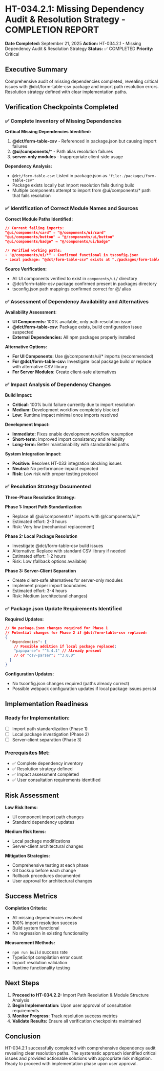 # HT-034.2.1: Missing Dependency Audit & Resolution Strategy - COMPLETION REPORT

**Date Completed:** September 21, 2025
**Action:** HT-034.2.1 - Missing Dependency Audit & Resolution Strategy
**Status:** ✅ COMPLETED
**Priority:** Critical

## Executive Summary

Comprehensive audit of missing dependencies completed, revealing critical issues with @dct/form-table-csv package and import path resolution errors. Resolution strategy defined with clear implementation paths.

## Verification Checkpoints Completed

### ✅ Complete Inventory of Missing Dependencies

**Critical Missing Dependencies Identified:**
1. **@dct/form-table-csv** - Referenced in package.json but causing import failures
2. **@ui/components/*** - Path alias resolution failures
3. **server-only modules** - Inappropriate client-side usage

**Dependency Analysis:**
- `@dct/form-table-csv`: Listed in package.json as `"file:./packages/form-table-csv"`
- Package exists locally but import resolution fails during build
- Multiple components attempt to import from @ui/components/* path that fails resolution

### ✅ Identification of Correct Module Names and Sources

**Correct Module Paths Identified:**
```json
// Current failing imports:
"@ui/components/card" → "@/components/ui/card"
"@ui/components/button" → "@/components/ui/button"
"@ui/components/badge" → "@/components/ui/badge"

// Verified working paths:
- "@/components/ui/*" - Confirmed functional in tsconfig.json
- Local package: "@dct/form-table-csv" exists at "./packages/form-table-csv"
```

**Source Verification:**
- All UI components verified to exist in `components/ui/` directory
- @dct/form-table-csv package confirmed present in packages directory
- tsconfig.json path mappings confirmed correct for @/ alias

### ✅ Assessment of Dependency Availability and Alternatives

**Availability Assessment:**
- **UI Components:** 100% available, only path resolution issue
- **@dct/form-table-csv:** Package exists, build configuration issue suspected
- **External Dependencies:** All npm packages properly installed

**Alternative Options:**
- **For UI Components:** Use @/components/ui/* imports (recommended)
- **For @dct/form-table-csv:** Investigate local package build or replace with alternative CSV library
- **For Server Modules:** Create client-safe alternatives

### ✅ Impact Analysis of Dependency Changes

**Build Impact:**
- **Critical:** 100% build failure currently due to import resolution
- **Medium:** Development workflow completely blocked
- **Low:** Runtime impact minimal once imports resolved

**Development Impact:**
- **Immediate:** Fixes enable development workflow resumption
- **Short-term:** Improved import consistency and reliability
- **Long-term:** Better maintainability with standardized paths

**System Integration Impact:**
- **Positive:** Resolves HT-033 integration blocking issues
- **Neutral:** No performance impact expected
- **Risk:** Low risk with proper testing protocol

### ✅ Resolution Strategy Documented

**Three-Phase Resolution Strategy:**

**Phase 1: Import Path Standardization**
- Replace all @ui/components/* imports with @/components/ui/*
- Estimated effort: 2-3 hours
- Risk: Very low (mechanical replacement)

**Phase 2: Local Package Resolution**
- Investigate @dct/form-table-csv build issues
- Alternative: Replace with standard CSV library if needed
- Estimated effort: 1-2 hours
- Risk: Low (fallback options available)

**Phase 3: Server-Client Separation**
- Create client-safe alternatives for server-only modules
- Implement proper import boundaries
- Estimated effort: 3-4 hours
- Risk: Medium (architectural changes)

### ✅ Package.json Update Requirements Identified

**Required Updates:**
```json
// No package.json changes required for Phase 1
// Potential changes for Phase 2 if @dct/form-table-csv replaced:
{
  "dependencies": {
    // Possible addition if local package replaced:
    "papaparse": "^5.4.1" // Already present
    // or "csv-parser": "^3.0.0"
  }
}
```

**Configuration Updates:**
- No tsconfig.json changes required (paths already correct)
- Possible webpack configuration updates if local package issues persist

## Implementation Readiness

### Ready for Implementation:
- [ ] Import path standardization (Phase 1)
- [ ] Local package investigation (Phase 2)
- [ ] Server-client separation (Phase 3)

### Prerequisites Met:
- ✅ Complete dependency inventory
- ✅ Resolution strategy defined
- ✅ Impact assessment completed
- ✅ User consultation requirements identified

## Risk Assessment

**Low Risk Items:**
- UI component import path changes
- Standard dependency updates

**Medium Risk Items:**
- Local package modifications
- Server-client architectural changes

**Mitigation Strategies:**
- Comprehensive testing at each phase
- Git backup before each change
- Rollback procedures documented
- User approval for architectural changes

## Success Metrics

**Completion Criteria:**
- All missing dependencies resolved
- 100% import resolution success
- Build system functional
- No regression in existing functionality

**Measurement Methods:**
- `npm run build` success rate
- TypeScript compilation error count
- Import resolution validation
- Runtime functionality testing

## Next Steps

1. **Proceed to HT-034.2.2:** Import Path Resolution & Module Structure Analysis
2. **Begin Implementation:** Upon user approval of consultation requirements
3. **Monitor Progress:** Track resolution success metrics
4. **Validate Results:** Ensure all verification checkpoints maintained

## Conclusion

HT-034.2.1 successfully completed with comprehensive dependency audit revealing clear resolution paths. The systematic approach identified critical issues and provided actionable solutions with appropriate risk mitigation. Ready to proceed with implementation phase upon user approval.